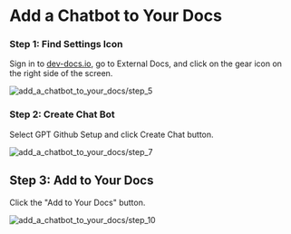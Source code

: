 # Add a Chatbot to Your Docs

### Step 1: Find Settings Icon

Sign in to [dev-docs.io](https://dev-docs.io), go to External Docs, and click on the gear icon on the right side of the screen. 

![add_a_chatbot_to_your_docs/step_5](/img/add_a_chatbot_to_your_docs/step_5.png)

### Step 2: Create Chat Bot

Select GPT Github Setup and click Create Chat button. 

![add_a_chatbot_to_your_docs/step_7](/img/add_a_chatbot_to_your_docs/step_7.png)

## Step 3: Add to Your Docs

Click the "Add to Your Docs" button.

![add_a_chatbot_to_your_docs/step_10](/img/add_a_chatbot_to_your_docs/step_10.png)
  
  